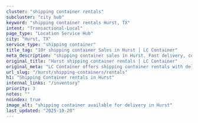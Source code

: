 ```yaml
---
cluster: "shipping container rentals"
subcluster: "city hub"
keyword: "shipping container rentals Hurst, TX"
intent: "Transactional-Local"
page_type: "Location Service Hub"
city: "Hurst, TX"
service_type: "shipping container"
title_tag: "10r shipping container Sales in Hurst | LC Container"
meta_description: "shipping container sales in Hurst. Fast delivery, competitive pricing. Serving shipping containers area. Quote ID: XU4. Call (214) 524-4168 for your free quote today."
original_title: "Hurst shipping container rentals | LC Container"
original_meta: "LC Container offers shipping container rentals with delivery in Hurst, TX. Local. Fast quotes. Since 2003."
url_slug: "/hurst/shipping-containers/rentals"
h1: "Shipping Container rentals in Hurst"
internal_links: "/inventory"
priority: 3
notes: ""
noindex: true
image_alt: "shipping container available for delivery in Hurst"
last_updated: "2025-10-20"
---
```


<!-- TODO: Add unique city/inventory copy, images, and internal links here. -->

